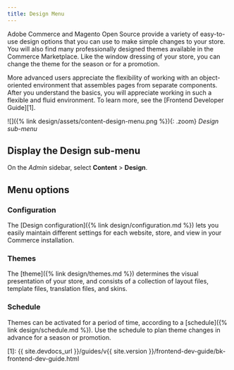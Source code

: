 ```yaml
---
title: Design Menu
---
```


Adobe Commerce and Magento Open Source provide a variety of easy-to-use design options that you can use to make simple changes to your store. You will also find many professionally designed themes available in the Commerce Marketplace. Like the window dressing of your store, you can change the theme for the season or for a promotion.

More advanced users appreciate the flexibility of working with an object-oriented environment that assembles pages from separate components. After you understand the basics, you will appreciate working in such a flexible and fluid environment. To learn more, see the [Frontend Developer Guide][1].

![]({% link design/assets/content-design-menu.png %}){: .zoom}
_Design sub-menu_

## Display the Design sub-menu

On the _Admin_ sidebar, select **Content** > **Design**.

## Menu options

### Configuration

The [Design configuration]({% link design/configuration.md %}) lets you easily maintain different settings for each website, store, and view in your Commerce installation.

### Themes

The [theme]({% link design/themes.md %}) determines the visual presentation of your store, and consists of a collection of layout files, template files, translation files, and skins.

### Schedule

Themes can be activated for a period of time, according to a [schedule]({% link design/schedule.md %}). Use the schedule to plan theme changes in advance for a season or promotion.

[1]: {{ site.devdocs_url }}/guides/v{{ site.version }}/frontend-dev-guide/bk-frontend-dev-guide.html

